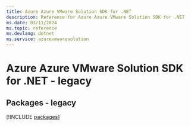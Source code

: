 ```yaml
---
title: Azure Azure VMware Solution SDK for .NET
description: Reference for Azure Azure VMware Solution SDK for .NET
ms.date: 03/11/2024
ms.topic: reference
ms.devlang: dotnet
ms.service: azurevmwaresolution
---
```

# Azure Azure VMware Solution SDK for .NET - legacy
## Packages - legacy
[!INCLUDE [packages](azure-vmware-solution-index.md)]